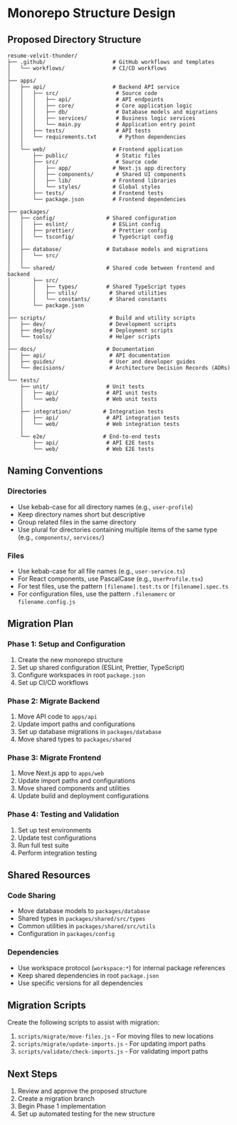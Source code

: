 # Monorepo Structure Design

## Proposed Directory Structure

```
resume-velvit-thunder/
├── .github/                     # GitHub workflows and templates
│   └── workflows/               # CI/CD workflows
│
├── apps/
│   ├── api/                     # Backend API service
│   │   ├── src/                  # Source code
│   │   │   ├── api/              # API endpoints
│   │   │   ├── core/             # Core application logic
│   │   │   ├── db/               # Database models and migrations
│   │   │   ├── services/         # Business logic services
│   │   │   └── main.py           # Application entry point
│   │   ├── tests/                # API tests
│   │   └── requirements.txt       # Python dependencies
│   │
│   └── web/                     # Frontend application
│       ├── public/               # Static files
│       ├── src/                  # Source code
│       │   ├── app/             # Next.js app directory
│       │   ├── components/       # Shared UI components
│       │   ├── lib/             # Frontend libraries
│       │   └── styles/          # Global styles
│       ├── tests/               # Frontend tests
│       └── package.json         # Frontend dependencies
│
├── packages/
│   ├── config/                # Shared configuration
│   │   ├── eslint/              # ESLint config
│   │   ├── prettier/            # Prettier config
│   │   └── tsconfig/            # TypeScript config
│   │
│   ├── database/              # Database models and migrations
│   │   └── src/
│   │
│   └── shared/                # Shared code between frontend and backend
│       ├── src/
│       │   ├── types/         # Shared TypeScript types
│       │   ├── utils/          # Shared utilities
│       │   └── constants/      # Shared constants
│       └── package.json
│
├── scripts/                    # Build and utility scripts
│   ├── dev/                    # Development scripts
│   ├── deploy/                 # Deployment scripts
│   └── tools/                  # Helper scripts
│
├── docs/                      # Documentation
│   ├── api/                    # API documentation
│   ├── guides/                 # User and developer guides
│   └── decisions/              # Architecture Decision Records (ADRs)
│
└── tests/
    ├── unit/                  # Unit tests
    │   ├── api/               # API unit tests
    │   └── web/               # Web unit tests
    │
    ├── integration/          # Integration tests
    │   ├── api/               # API integration tests
    │   └── web/               # Web integration tests
    │
    └── e2e/                  # End-to-end tests
        ├── api/               # API E2E tests
        └── web/               # Web E2E tests
```

## Naming Conventions

### Directories
- Use kebab-case for all directory names (e.g., `user-profile`)
- Keep directory names short but descriptive
- Group related files in the same directory
- Use plural for directories containing multiple items of the same type (e.g., `components/`, `services/`)

### Files
- Use kebab-case for all file names (e.g., `user-service.ts`)
- For React components, use PascalCase (e.g., `UserProfile.tsx`)
- For test files, use the pattern `[filename].test.ts` or `[filename].spec.ts`
- For configuration files, use the pattern `.filenamerc` or `filename.config.js`

## Migration Plan

### Phase 1: Setup and Configuration
1. Create the new monorepo structure
2. Set up shared configuration (ESLint, Prettier, TypeScript)
3. Configure workspaces in root `package.json`
4. Set up CI/CD workflows

### Phase 2: Migrate Backend
1. Move API code to `apps/api`
2. Update import paths and configurations
3. Set up database migrations in `packages/database`
4. Move shared types to `packages/shared`

### Phase 3: Migrate Frontend
1. Move Next.js app to `apps/web`
2. Update import paths and configurations
3. Move shared components and utilities
4. Update build and deployment configurations

### Phase 4: Testing and Validation
1. Set up test environments
2. Update test configurations
3. Run full test suite
4. Perform integration testing

## Shared Resources

### Code Sharing
- Move database models to `packages/database`
- Shared types in `packages/shared/src/types`
- Common utilities in `packages/shared/src/utils`
- Configuration in `packages/config`

### Dependencies
- Use workspace protocol (`workspace:*`) for internal package references
- Keep shared dependencies in root `package.json`
- Use specific versions for all dependencies

## Migration Scripts

Create the following scripts to assist with migration:

1. `scripts/migrate/move-files.js` - For moving files to new locations
2. `scripts/migrate/update-imports.js` - For updating import paths
3. `scripts/validate/check-imports.js` - For validating import paths

## Next Steps

1. Review and approve the proposed structure
2. Create a migration branch
3. Begin Phase 1 implementation
4. Set up automated testing for the new structure
